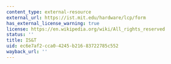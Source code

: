 ```yaml
---
content_type: external-resource
external_url: https://ist.mit.edu/hardware/lcp/form
has_external_license_warning: true
license: https://en.wikipedia.org/wiki/All_rights_reserved
status: ''
title: IS&T
uid: ec6e7af2-cca0-4245-b216-83722785c552
wayback_url: ''
---
```

